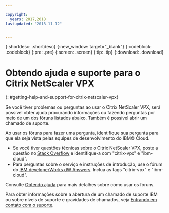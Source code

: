 ```yaml
---

copyright:
  years: 2017,2018
lastupdated: "2018-11-12"


---
```


{:shortdesc: .shortdesc}
{:new_window: target="_blank"}
{:codeblock: .codeblock}
{:pre: .pre}
{:screen: .screen}
{:tip: .tip}
{:download: .download}

# Obtendo ajuda e suporte para o Citrix NetScaler VPX
{: #getting-help-and-support-for-citrix-netscaler-vpx}

Se você tiver problemas ou perguntas ao usar o Citrix NetScaler VPX, será possível obter ajuda procurando informações ou fazendo perguntas por meio de um dos fóruns listados abaixo. Também
é possível abrir um chamado de suporte.

Ao usar os fóruns para fazer uma pergunta, identifique sua pergunta para que ela seja vista pelas equipes de desenvolvimento do IBM© Cloud.

* Se você tiver questões técnicas sobre o Citrix NetScaler VPX, poste a questão no [Stack Overflow](https://stackoverflow.com/search?q=citrix-vpx+ibm-cloud) e identifique-a com "citrix-vpx" e "ibm-cloud".
* Para perguntas sobre o serviço e instruções de introdução, use o fórum do [IBM developerWorks dW Answers](https://developer.ibm.com/answers/topics/citrix-vpx.html?smartspace=ibm-cloud). Inclua as tags "citrix-vpx" e "ibm-cloud".

Consulte [Obtendo ajuda](https://{DomainName}/docs/get-support?topic=get-support-using-avatar) para mais detalhes sobre como usar os fóruns.

Para obter informações sobre a abertura de um chamado de suporte IBM ou sobre níveis de suporte e gravidades de chamados, veja [Entrando em contato com o suporte](/docs/get-support?topic=get-support-contacting-bluemix-support-dedicated-local).
